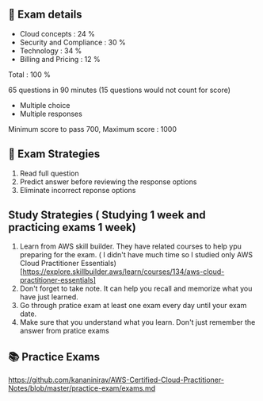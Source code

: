 ## 🔎 Exam details 
- Cloud concepts : 24 % 
- Security and Compliance : 30 %
- Technology : 34 %
- Billing and Pricing : 12 %
  
Total : 100 %

65 questions in 90 minutes (15 questions would not count for score)
- Multiple choice
- Multiple responses

Minimum score to pass 700, Maximum score : 1000

## 🤗 Exam Strategies 
1. Read full question
2. Predict answer before reviewing the response options
3. Eliminate incorrect reponse options

## Study Strategies  ( Studying 1 week and practicing exams 1 week) 
1. Learn from AWS skill builder. They have related courses to help ypu preparing for the exam. ( I didn't have much time so I studied only AWS Cloud Practitioner Essentials)
[https://explore.skillbuilder.aws/learn/courses/134/aws-cloud-practitioner-essentials]
3. Don't forget to take note. It can help you recall and memorize what you have just learned.
4. Go through pratice exam at least one exam every day until your exam date.
5. Make sure that you understand what you learn. Don't just remember the answer from pratice exams

## 📚 Practice Exams 
https://github.com/kananinirav/AWS-Certified-Cloud-Practitioner-Notes/blob/master/practice-exam/exams.md
